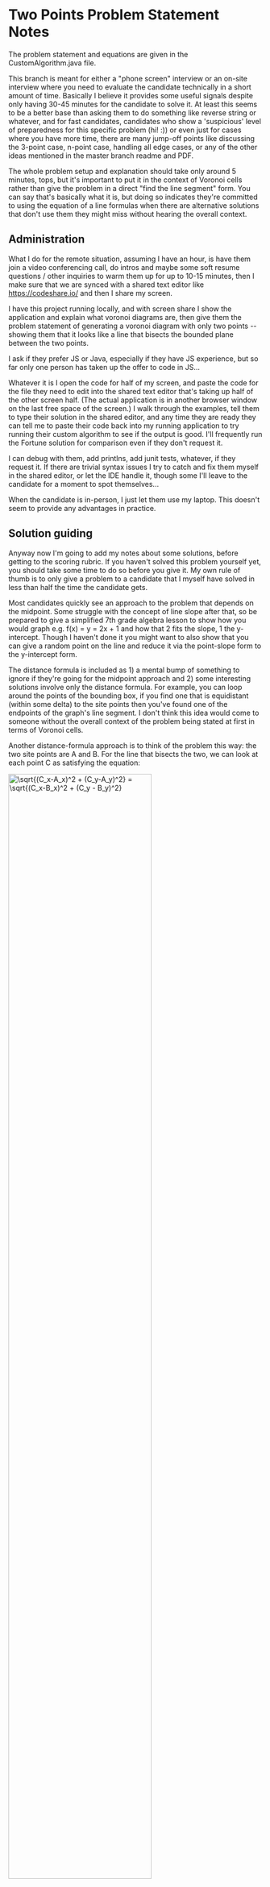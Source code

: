# Two Points Problem Statement Notes

The problem statement and equations are given in the CustomAlgorithm.java file.

This branch is meant for either a "phone screen" interview or an on-site
interview where you need to evaluate the candidate technically in a short
amount of time. Basically I believe it provides some useful signals despite
only having 30-45 minutes for the candidate to solve it. At least this seems to
be a better base than asking them to do something like reverse string or
whatever, and for fast candidates, candidates who show a 'suspicious' level of
preparedness for this specific problem (hi! :)) or even just for cases where
you have more time, there are many jump-off points like discussing the 3-point
case, n-point case, handling all edge cases, or any of the other ideas
mentioned in the master branch readme and PDF.

The whole problem setup and explanation should take only around 5 minutes,
tops, but it's important to put it in the context of Voronoi cells rather than
give the problem in a direct "find the line segment" form. You can say that's
basically what it is, but doing so indicates they're committed to using the
equation of a line formulas when there are alternative solutions that don't
use them they might miss without hearing the overall context.

## Administration

What I do for the remote situation, assuming I have an hour, is have them join
a video conferencing call, do intros and maybe some soft resume questions /
other inquiries to warm them up for up to 10-15 minutes, then I make sure that
we are synced with a shared text editor like https://codeshare.io/ and then I
share my screen.

I have this project running locally, and with screen share I show the
application and explain what voronoi diagrams are, then give them the problem
statement of generating a voronoi diagram with only two points -- showing them
that it looks like a line that bisects the bounded plane between the two
points.

I ask if they prefer JS or Java, especially if they have JS experience, but so
far only one person has taken up the offer to code in JS...

Whatever it is I open the code for half of my screen, and paste the code for
the file they need to edit into the shared text editor that's taking up half of
the other screen half. (The actual application is in another browser window on
the last free space of the screen.) I walk through the examples, tell them to
type their solution in the shared editor, and any time they are ready they can
tell me to paste their code back into my running application to try running
their custom algorithm to see if the output is good. I'll frequently run the
Fortune solution for comparison even if they don't request it.

I can debug with them, add printlns, add junit tests, whatever, if they request
it. If there are trivial syntax issues I try to catch and fix them myself in
the shared editor, or let the IDE handle it, though some I'll leave to the
candidate for a moment to spot themselves...

When the candidate is in-person, I just let them use my laptop. This doesn't
seem to provide any advantages in practice.

## Solution guiding

Anyway now I'm going to add my notes about some solutions, before getting to
the scoring rubric. If you haven't solved this problem yourself yet, you should
take some time to do so before you give it. My own rule of thumb is to only
give a problem to a candidate that I myself have solved in less than half the
time the candidate gets.

Most candidates quickly see an approach to the problem that depends on the
midpoint. Some struggle with the concept of line slope after that, so be
prepared to give a simplified 7th grade algebra lesson to show how you would
graph e.g. f(x) = y = 2x + 1 and how that 2 fits the slope, 1 the y-intercept.
Though I haven't done it you might want to also show that you can give a random
point on the line and reduce it via the point-slope form to the y-intercept
form.

The distance formula is included as 1) a mental bump of something to ignore if
they're going for the midpoint approach and 2) some interesting solutions
involve only the distance formula. For example, you can loop around the points
of the bounding box, if you find one that is equidistant (within some delta) to
the site points then you've found one of the endpoints of the graph's line
segment. I don't think this idea would come to someone without the overall
context of the problem being stated at first in terms of Voronoi cells.

Another distance-formula approach is to think of the problem this way: the two
site points are A and B. For the line that bisects the two, we can look at each
point C as satisfying the equation:

<img src="distancerel.png" width="75%" alt="\sqrt{(C_x-A_x)^2 + (C_y-A_y)^2} = \sqrt{(C_x-B_x)^2 + (C_y - B_y)^2}"/>

That is, the distance from point A to C and the distance from point B to C is
equal determines all points on the bisecting line. Since we know two X's (or
two Y's) from the bounding box, if we solve for the unknown Cy (or Cx) we can
plug in the known values and voila, the two points of the edge are found. (All
that's left is handling the special case for horizontal/vertical situations,
and bounding to the visible plane.) If you have a candidate going down that
path, it can be pretty algebra heavy. Here's a solution for Cy (with Ay and By
being unequal):

<img src="distancerelsol.png" width="60%" alt="C_y = \frac{A_x^2 + A_y^2 - B_x^2 - B_y^2 + 2(B_xC_x - A_xC_x)}{2(A_y - B_y)}"/>

Anyway, back to the most common midpoint-based idea.

Once the candidates have the midpoints and the perpendicular slope, they reach
another struggle zone. At this point I tend to point out that the code is
robust to drawing line segments that start/end out of bounds. With more
struggling I'll encourage the idea of outputting multiple line segments by
noting that they have a point that could be used for half of the final line at
least. More struggling, I point out that in one particular problem instance the
line is guaranteed to hit some point where x = 0, so what's y? But they need to
ultimately come to the final conclusion here on their own, and write the code,
and ideally realize they don't need two edges if they went down that route.

Using algebra to solve for some intersects with the bounding box can be a bit
tricky, so try to follow them closely and ask them to put their work in the
code comments if they're using a pencil once they're done. Being able to draw
on top of your own screen (with a wacom tablet or your mouse) is also useful,
in person you can just use a whiteboard or paper pad. But note that they can
just use the point-slope form as-is, if they start solving for x without a plan
to develop that into the necessary calculations to produce bounded edges, you
can perhaps suggest it's not needed yet or unless that's the goal.

I include the slope-intercept line equation since I think US-raised candidates
will remember it more, but for many candidates they have an equal non-memory of
either so I guide them to the simpler point-slope form.

If they are really struggling, see if you can guide them to solving the case
when the site points are on the same x or the same y. I forget about this
though since I normally don't try and bring them up until the end when we're
discussing edge cases. (i.e. "Are there any edge cases you'd like to test
or think you might not have accounted for?")

## Scoring

I'm developing a little script to auto-score based on test case results, but in
the meantime I'll document the rules the script will encapsulate. Maybe
sometime I'll post a histogram of scores now that I've given this problem to a
double-digit number of people.

If you're looking at commit history, this section was less tight earlier, I
realized recently after some more interviews that I need to tighten it up.  The
tightened version is consistent with the former metric in that it would rank
people the same, just more explicit on what's what. The final score is a number
of points where a higher number implies a better performance.

score = basic\_test\_cases * output\_format\_modifier + edge\_cases + bonus.

```
+-------------------------------------------------------------+--------+
| Basic test cases                                            | Points |
+=============================================================+=======:+
| Handles positive slope lines                                |      1 |
+-------------------------------------------------------------+--------+
| Handles negative slope lines                                |      1 |
+-------------------------------------------------------------+--------+
| Handles neither of the above fully but has at least         |        |
| half of a correct line edge extending out from the midpoint |    0.5 |
+-------------------------------------------------------------+--------+
| Handles same-y site points                                  |   0.25 |
| Handles same-x site points                                  |   0.25 |
+-------------------------------------------------------------+--------+
```

The meat of the score is made up of passing the basic test cases, i.e. solving
the problem statement. Failure to solve it at all will result in 0 points.
Almost solving it, e.g. only having half of the expected edge, nets 0.5.
The best score here is handling both slopes and the two edge cases for a total
of 2.5 points.

Given about 30 minutes, 1 point is the minimum I expect for any role.
Given about 45 minutes, 2 points is the minimum.

For higher roles, e.g. "senior" or "lead" titles, I don't have any hard
expectations but I don't think it's unreasonable to demand at least 2.25 points
over around 40 minutes. Anything less should make one wary.

I don't have solid thoughts on expectations for longer durations. I theorize
that given two hours someone could derive or find, understand, and implement a
brute-force solution for generating the diagram over N points by drawing pixels
or some other method, but have yet to have that theory tested.

```
+------------------------------------+----------+
| Output format modifiers            | Modifier |
+====================================+==========+
| Graph drawn with one output edge   | 1        |
| Graph drawn with two+ output edges | 0.5      |
| Graph drawn with pixels            | 0.5      |
+------------------------------------+----------+
```

If the person gets the full 2.5 points above for the basic solution, but does
so by outputting two edges from the midpoint instead of one edge, their score
is reduced to 1.25 points. Similarly if they just output the pixels of the
line. If they only get the partial half-edge, then whether you give them 0.5
points or 0.25 points depends on whether that's the only edge they output or
not.

```
+-------------------------------------------+--------+
| Bounding Box Edge Cases                   | Points |
+===========================================+=======:+
| Edge from Top to Right (TR) is bounded    |    0.1 |
| Edge from Bottom to Right (BR) is bounded |    0.1 |
| BL                                        |    0.1 |
| TL                                        |    0.1 |
| TB                                        |    0.1 |
| TB with same-y site points                |    0.1 |
| LR                                        |    0.1 |
| LR with same-x site points                |    0.1 |
| TL corner -> BR corner                    |    0.1 |
| BL corner -> TR corner                    |    0.1 |
+-------------------------------------------+--------+
```

The above covers the bounding box cases. Yes the same-x/same-y get counted
twice, this is just so the total of bounding box cases neatly adds up to 1
point. The max score now is 3.5 points.

```
+------------------------------------------------------------+--------+
| Bonus                                                      | Points |
+============================================================+=======:+
| Writes any unit test                                       |      1 |
| Handles bounding box being different from 0,0 to 800,600   |   0.25 |
| Handles 3 points                                           |      7 |
| Handles N points                                           |    inf |
| Clean code                                                 |      ? |
| Knowledge about language trivia like (x+y)/2 overflowing   |      ? |
| Verbal identification of edge cases and solutions for them |     ?? |
+------------------------------------------------------------+--------+
```

The bonus covers a few optional things that can affect the final score. I like
unit tests, so if the candidate writes one on their own accord that's worth a
point. If they don't hardcode the given boundary values but use the input
bounding box values, that's worth a bit. If they can extend their code to
handle 3 points, even if their two point code isn't fully complete, that's
worth 7 points aka it's basically just as good as handling the 2 point case and
its edge cases. If they can extend their code to handle N points, no matter the
strategy, that's basically an instant-win on this test.

Finally a handful of subjective or impossible-to-verify-later attributes are
highlighted that you might want to assign a value to if they are the sorts of
things that could make you reconsider the difference between hire/no-hire. For
example some people might verbalize the bounding box cases and a strategy to
address them, but if they don't put that in code, it's only worth like 0.001
points just to denote the fact that all else equal with a candidate who got the
same base score but didn't tackle (verbally or otherwise) the bounding box
cases I'll take the verbalizer. You might think that verbalizing is almost as
good as code though and thus award 0.8 points or something.

## Philosophical

So apart from having an objective point score to rank multiple people against
and that can be recalculated after-the-fact, what extra subjective signals do I
think this test can tell me about? Nothing very strongly, but if the person
doesn't have any code I can go review directly (and know they wrote it) and I
only have an hour with them then I think this gives me the most bang for
buck...

If I could just get away with telling about my/my team's product, gauging
whether the person can start immediately helping us with some pressing issues
or feature build out, and just chatting over a casual lunch before making the
call, that'd be just as fine.  But no, BigCo mentality necessitates this sort
of thing. And they're totally justified. For example, I had someone with a
Masters in Physics make it to an on-site interview where I gave this problem,
they got a 0 because they could not do anything. "This math level is above me."
Ok... When you don't control the whole process, you *need* to make sure the
candidate has been tested for ability to code *anything* at some point in the
process. The advice around FizzBuzz and
https://sites.google.com/site/steveyegge2/five-essential-phone-screen-questions
is still very relevant.

So this tells me if the candidate can code something at all. That's the big thing.

It tells me a bit how well they can handle jumping into code they didn't write
the entirety of and so don't (or can't) have all loaded in their head. They
need to reason about such code locally and know to ignore a lot of things.
This is a crucial skill for succeeding in large orgs with a lot of old
and legacy code.

It tells me a bit about their ability to take a visual problem and convert it
to code. Lots of business problems are like this.

It tells me a bit about their long-term memory. Come on everyone, it's
literally 7th-8th grade math concepts here, I'm not quizzing on equation recall
either since I give everything... That might have been a long time ago, but
come on... https://www.youtube.com/watch?v=IL3UCuXrUzE (This is job-relevant
since ideally you'll be at the company for a few years, it's valuable to the
company if you can remember relevant details of stuff you haven't touched in
years.)

It tells me a bit about what it'd be like to work with them. Could we pair
program on something even informally, like on a hackday project?

It gives me a sense of their inclination to math. Dijkstra wrote: "Besides a
mathematical inclination, an exceptionally good mastery of one's native tongue
is the most vital asset of a competent programmer."

While yes many programmers on the job don't ever use any math beyond boolean
logic, and math ability (never mind inclination) is not always a valid filter
(sometimes it is), I nevertheless think that if people have an "eww math"
reaction in general they're not going to be very good programmers and I don't
particularly want to work with them directly if I'm given any say. Some people
will die on the hill of awareness of the SOLID principles, Dijkstra's quote is
currently my hill. I'm not even *that* inclined to math, or that good at it,
but I'd rather work with those who are than those who aren't, all else equal.

I've written way too much about the topic of interviewing on HN, if you want
more thoughts. It mostly boils down to "As an interviewer I want to make the
process better than baseline, encourage others to think on how to do that too,
but also at least end up with something semi-helpful in determining the most
valuable signals in the time I have to make the correct hire/no-hire decision
or vote."

This project was also just kind of fun to make. :) And at least some people
I've given it to have expressed finding it interesting and not what they
expected but not in a bad way.

# License

This project with the exception of rhill-voronoi-core.js and the
be.humphreys.simplevoronoi folder is hereby released under the following terms.

Copyright (c) 2017-2019 Kevin Secretan

Permission is hereby granted, free of charge, to any person obtaining a copy of this software and associated documentation files (the "Software"), to deal in the Software without restriction, including without limitation the rights to use, copy, modify, merge, publish, distribute, sublicense, and/or sell copies of the Software, and to permit persons to whom the Software is furnished to do so, subject to the following conditions:

The above copyright notice and this permission notice shall be included in all copies or substantial portions of the Software.

The Software shall be used for Good, not Evil.

THE SOFTWARE IS PROVIDED "AS IS", WITHOUT WARRANTY OF ANY KIND, EXPRESS OR IMPLIED, INCLUDING BUT NOT LIMITED TO THE WARRANTIES OF MERCHANTABILITY, FITNESS FOR A PARTICULAR PURPOSE AND NONINFRINGEMENT. IN NO EVENT SHALL THE AUTHORS OR COPYRIGHT HOLDERS BE LIABLE FOR ANY CLAIM, DAMAGES OR OTHER LIABILITY, WHETHER IN AN ACTION OF CONTRACT, TORT OR OTHERWISE, ARISING FROM, OUT OF OR IN CONNECTION WITH THE SOFTWARE OR THE USE OR OTHER DEALINGS IN THE SOFTWARE.
